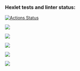 ### Hexlet tests and linter status:

[![Actions Status](https://github.com/selfexpression/frontend-project-44/workflows/hexlet-check/badge.svg)](https://github.com/selfexpression/frontend-project-44/actions)

<a href="https://codeclimate.com/github/selfexpression/frontend-project-44/maintainability"><img src="https://api.codeclimate.com/v1/badges/c1ab322b5b6174ac966a/maintainability" /></a>

<a href="https://asciinema.org/a/mcEpwsCz5PzFMWzRu3cYZKH2X" target="_blank"><img src="https://asciinema.org/a/mcEpwsCz5PzFMWzRu3cYZKH2X.svg" /></a>

<a href="https://asciinema.org/a/ew5WrKXFpoE42THdO7xBv3vq6" target="_blank"><img src="https://asciinema.org/a/ew5WrKXFpoE42THdO7xBv3vq6.svg" /></a>

<a href="https://asciinema.org/a/KlvJtRaqqhVICL53Dq09Xxv1M" target="_blank"><img src="https://asciinema.org/a/KlvJtRaqqhVICL53Dq09Xxv1M.svg" /></a>

<a href="https://asciinema.org/a/AxQwQjzKTQ3x7nTIRaubPr4LV" target="_blank"><img src="https://asciinema.org/a/AxQwQjzKTQ3x7nTIRaubPr4LV.svg" /></a>
